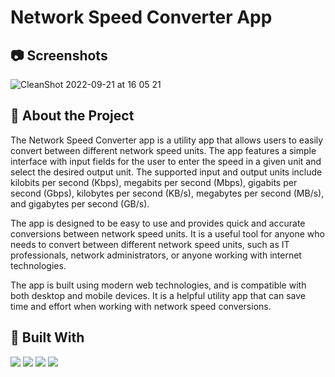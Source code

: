 # Network Speed Converter App

## :camera: Screenshots

![CleanShot 2022-09-21 at 16 05 21](https://user-images.githubusercontent.com/99056343/191450160-3da45284-47e4-43d4-a9f2-86671eacc7c9.gif)

## :star2: About the Project

The Network Speed Converter app is a utility app that allows users to easily convert between different network speed units. The app features a simple interface with input fields for the user to enter the speed in a given unit and select the desired output unit. The supported input and output units include kilobits per second (Kbps), megabits per second (Mbps), gigabits per second (Gbps), kilobytes per second (KB/s), megabytes per second (MB/s), and gigabytes per second (GB/s).

The app is designed to be easy to use and provides quick and accurate conversions between network speed units. It is a useful tool for anyone who needs to convert between different network speed units, such as IT professionals, network administrators, or anyone working with internet technologies.

The app is built using modern web technologies, and is compatible with both desktop and mobile devices. It is a helpful utility app that can save time and effort when working with network speed conversions.

## 🔨 Built With

<p align="left"> 
  <img src="https://img.shields.io/badge/React-20232A?style=for-the-badge&logo=react&logoColor=61DAFB">
  <img src="https://img.shields.io/badge/JavaScript-323330?style=for-the-badge&logo=javascript&logoColor=F7DF1E"> 
  <img src="https://img.shields.io/badge/CSS3-1572B6?style=for-the-badge&logo=css3&logoColor=white"> 
  <img src="https://img.shields.io/badge/HTML5-E34F26?style=for-the-badge&logo=html5&logoColor=white"> 
</p>

